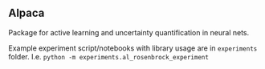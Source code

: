 ## Alpaca

Package for active learning and uncertainty quantification in neural nets.

Example experiment script/notebooks with library usage are in `experiments` folder. I.e.
`python -m experiments.al_rosenbrock_experiment`
